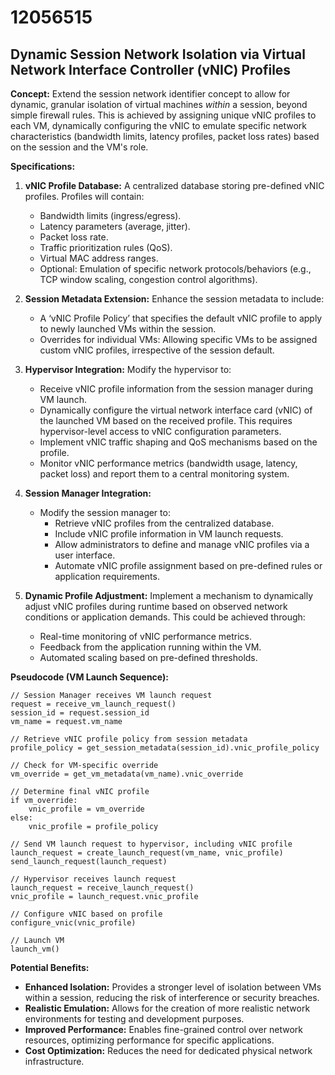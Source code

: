 # 12056515

## Dynamic Session Network Isolation via Virtual Network Interface Controller (vNIC) Profiles

**Concept:** Extend the session network identifier concept to allow for dynamic, granular isolation of virtual machines *within* a session, beyond simple firewall rules. This is achieved by assigning unique vNIC profiles to each VM, dynamically configuring the vNIC to emulate specific network characteristics (bandwidth limits, latency profiles, packet loss rates) based on the session and the VM's role.

**Specifications:**

1.  **vNIC Profile Database:** A centralized database storing pre-defined vNIC profiles. Profiles will contain:
    *   Bandwidth limits (ingress/egress).
    *   Latency parameters (average, jitter).
    *   Packet loss rate.
    *   Traffic prioritization rules (QoS).
    *   Virtual MAC address ranges.
    *   Optional: Emulation of specific network protocols/behaviors (e.g., TCP window scaling, congestion control algorithms).

2.  **Session Metadata Extension:** Enhance the session metadata to include:
    *   A ‘vNIC Profile Policy’ that specifies the default vNIC profile to apply to newly launched VMs within the session.
    *   Overrides for individual VMs: Allowing specific VMs to be assigned custom vNIC profiles, irrespective of the session default.

3.  **Hypervisor Integration:** Modify the hypervisor to:
    *   Receive vNIC profile information from the session manager during VM launch.
    *   Dynamically configure the virtual network interface card (vNIC) of the launched VM based on the received profile. This requires hypervisor-level access to vNIC configuration parameters.
    *   Implement vNIC traffic shaping and QoS mechanisms based on the profile.
    *   Monitor vNIC performance metrics (bandwidth usage, latency, packet loss) and report them to a central monitoring system.

4.  **Session Manager Integration:**
    *   Modify the session manager to:
        *   Retrieve vNIC profiles from the centralized database.
        *   Include vNIC profile information in VM launch requests.
        *   Allow administrators to define and manage vNIC profiles via a user interface.
        *   Automate vNIC profile assignment based on pre-defined rules or application requirements.

5.  **Dynamic Profile Adjustment:** Implement a mechanism to dynamically adjust vNIC profiles during runtime based on observed network conditions or application demands. This could be achieved through:
    *   Real-time monitoring of vNIC performance metrics.
    *   Feedback from the application running within the VM.
    *   Automated scaling based on pre-defined thresholds.

**Pseudocode (VM Launch Sequence):**

```
// Session Manager receives VM launch request
request = receive_vm_launch_request()
session_id = request.session_id
vm_name = request.vm_name

// Retrieve vNIC profile policy from session metadata
profile_policy = get_session_metadata(session_id).vnic_profile_policy

// Check for VM-specific override
vm_override = get_vm_metadata(vm_name).vnic_override

// Determine final vNIC profile
if vm_override:
    vnic_profile = vm_override
else:
    vnic_profile = profile_policy

// Send VM launch request to hypervisor, including vNIC profile
launch_request = create_launch_request(vm_name, vnic_profile)
send_launch_request(launch_request)

// Hypervisor receives launch request
launch_request = receive_launch_request()
vnic_profile = launch_request.vnic_profile

// Configure vNIC based on profile
configure_vnic(vnic_profile)

// Launch VM
launch_vm()
```

**Potential Benefits:**

*   **Enhanced Isolation:** Provides a stronger level of isolation between VMs within a session, reducing the risk of interference or security breaches.
*   **Realistic Emulation:** Allows for the creation of more realistic network environments for testing and development purposes.
*   **Improved Performance:** Enables fine-grained control over network resources, optimizing performance for specific applications.
*   **Cost Optimization:** Reduces the need for dedicated physical network infrastructure.